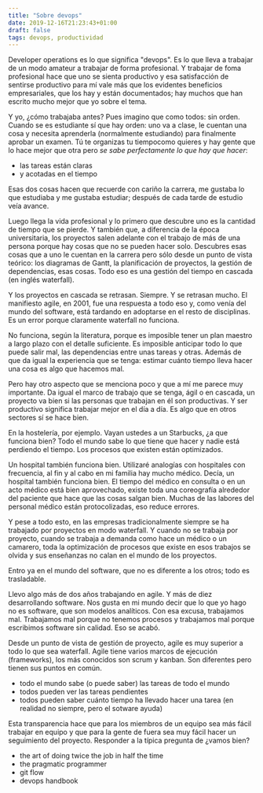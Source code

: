 ```yaml
---
title: "Sobre devops"
date: 2019-12-16T21:23:43+01:00
draft: false
tags: devops, productividad
---
```

Developer operations es lo que significa "devops". 
Es lo que lleva a trabajar de un modo amateur a trabajar de forma profesional.
Y trabajar de foma profesional hace que uno se sienta productivo y esa satisfacción de sentirse productivo para mí vale más que los evidentes beneficios empresariales, que los hay y están documentados; hay muchos que han escrito mucho mejor que yo sobre el tema.

Y yo, ¿cómo trabajaba antes? Pues imagino que como todos: sin orden. Cuando se es estudiante sí que hay orden: uno va a clase, le cuentan una cosa y necesita aprenderla (normalmente estudiando) para finalmente aprobar un examen. Tú te organizas tu tiempocomo quieres y hay gente que lo hace mejor que otra pero *se sabe perfectamente lo que hay que hacer*:

- las tareas están claras
- y acotadas en el tiempo

Esas dos cosas hacen que recuerde con cariño la carrera, me gustaba lo que estudiaba y me gustaba estudiar; después de cada tarde de estudio veía avance.

Luego llega la vida profesional y lo primero que descubre uno es la cantidad de tiempo que se pierde. Y también que, a diferencia de la época universitaria, los proyectos salen adelante con el trabajo de más de una persona porque hay cosas que no se pueden hacer solo. Descubres esas cosas que a uno le cuentan en la carrera pero sólo desde un punto de vista teórico: los diagramas de Gantt, la planificación de proyectos, la gestión de dependencias, esas cosas. Todo eso es una gestión del tiempo en cascada (en inglés waterfall).

Y los proyectos en cascada se retrasan. Siempre. Y se retrasan mucho. El manifiesto agile, en 2001, fue una respuesta a todo eso y, como venía del mundo del software, está tardando en adoptarse en el resto de disciplinas. Es un error porque claramente waterfall no funciona.

No funciona, según la literatura, porque es imposible tener un plan maestro a largo plazo con el detalle suficiente. Es imposible anticipar todo lo que puede salir mal, las dependencias entre unas tareas y otras. Además de que da igual la experiencia que se tenga: estimar cuánto tiempo lleva hacer una cosa es algo que hacemos mal.

Pero hay otro aspecto que se menciona poco y que a mí me parece muy importante. Da igual el marco de trabajo que se tenga, ágil o en cascada, un proyecto va bien si las personas que trabajan en él son productivas. Y ser productivo significa trabajar mejor en el día a día. Es algo que en otros sectores sí se hace bien.

En la hostelería, por ejemplo. Vayan ustedes a un Starbucks, ¿a que funciona bien? Todo el mundo sabe lo que tiene que hacer y nadie está perdiendo el tiempo. Los procesos que existen están optimizados.

Un hospital también funciona bien. Utilizaré analogías con hospitales con frecuencia, al fin y al cabo en mi familia hay mucho médico. Decía, un hospital también funciona bien. El tiempo del médico en consulta o en un acto médico está bien aprovechado, existe toda una coreografía alrededor del paciente que hace que las cosas salgan bien. Muchas de las labores del personal médico están protocolizadas, eso reduce errores.

Y pese a todo esto, en las empresas tradicionalmente siempre se ha trabajado por proyectos en modo waterfall. Y cuando no se trabaja por proyecto, cuando se trabaja a demanda como hace un médico o un camarero, toda la optimización de procesos que existe en esos trabajos se olvida y sus enseñanzas no calan en el mundo de los proyectos.

Entro ya en el mundo del software, que no es diferente a los otros; todo es trasladable.

Llevo algo más de dos años trabajando en agile. Y más de diez desarrollando software. Nos gusta en mi mundo decir que lo que yo hago no es software, que son modelos analíticos. Con esa excusa, trabajamos mal. Trabajamos mal porque no tenemos procesos y trabajamos mal porque escribimos software sin calidad. Eso se acabó.

Desde un punto de vista de gestión de proyecto, agile es muy superior a todo lo que sea waterfall. Agile tiene varios marcos de ejecución (frameworks), los más conocidos son scrum y kanban. Son diferentes pero tienen sus puntos en común.

- todo el mundo sabe (o puede saber) las tareas de todo el mundo
- todos pueden ver las tareas pendientes
- todos pueden saber cuánto tiempo ha llevado hacer una tarea (en realidad no siempre, pero el sotware ayuda)

Esta transparencia hace que para los miembros de un equipo sea más fácil trabajar en equipo y que para la gente de fuera sea muy fácil hacer un seguimiento del proyecto. Responder a la típica pregunta de ¿vamos bien?

- the art of doing twice the job in half the time
- the pragmatic programmer
- git flow
- devops handbook
